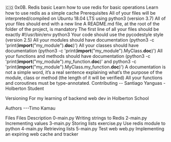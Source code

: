 🇨🇴 0x0B. Redis basic
Learn how to use redis for basic operations
Learn how to use redis as a simple cache
Prerequisites
All of your files will be interpreted/compiled on Ubuntu 18.04 LTS using python3 (version 3.7)
All of your files should end with a new line
A README.md file, at the root of the folder of the project, is mandatory
The first line of all your files should be exactly #!/usr/bin/env python3
Your code should use the pycodestyle style (version 2.5)
All your modules should have documentation (python3 -c 'print(__import__("my_module").__doc__)')
All your classes should have documentation (python3 -c 'print(__import__("my_module").MyClass.__doc__)')
All your functions and methods should have documentation (python3 -c 'print(__import__("my_module").my_function.__doc__)' and python3 -c 'print(__import__("my_module").MyClass.my_function.__doc__)')
A documentation is not a simple word, it’s a real sentence explaining what’s the purpose of the module, class or method (the length of it will be verified)
All your functions and coroutines must be type-annotated.
Contributing
-- Santiago Yanguas - Holberton Student

Versioning
For my learning of backend web dev in Holberton School

Authors
---Timo Kamau 

Files
Files	Description
0-main.py	Writing strings to Redis
2-main.py	Incrementing values
3-main.py	Storing lists
exercise.py	Use redis module to python
4-main.py	Retrieving lists
5-main.py	Test web
web.py	Implementing an expiring web cache and tracker
